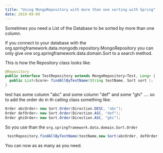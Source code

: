 ```yaml
---
title: "Using MongoRepository with more than one sorting with Spring"
date: 2019-09-09
---
```


Sometimes you need a List of the Database to be sorted by more than one column.

If you connect to your database with the org.springframework.data.mongodb.repository.MongoRepository you can only give one org.springframework.data.domain.Sort to a search method.

This is how the Repository class looks like:
```java
@Repository
public interface TestRepository extends MongoRepository<Test, Long> {
  public List<Score> findAllByTestName(String testName, Sort sort );
}
```
test has some column "abc" and some column "def" and some "ghi" ....
so to add the order do in th calling class something like:
```java
Order abcOrder= new Sort.Order(Direction.DESC, "abc");
Order defOrder= new Sort.Order(Direction.ASC, "def");
Order ghiOrder= new Sort.Order(Direction.ASC, "ghi");       
```
So you use than the `org.springframework.data.domain.Sort.Order`
```java
 testRepository.findAllByTestName(testName,new Sort(abcOrder, defOrder, ghiOrder));
```
You can now as as many as you need.

